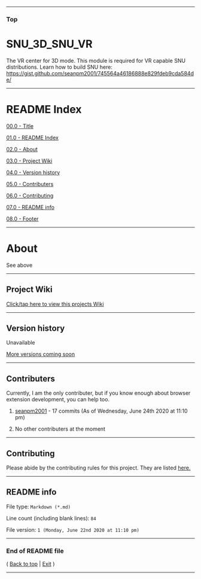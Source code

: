 
***

### Top

# SNU_3D_SNU_VR
The VR center for 3D mode. This module is required for VR capable SNU distributions. Learn how to build SNU here: https://gist.github.com/seanpm2001/745564a46186888e829fdeb9cda584de/

***

# README Index

[00.0 - Title](#SNU_3D_SNU_VR)

[01.0 - README Index](#README-Index)

[02.0 - About](#About)

[03.0 - Project Wiki](#Project-Wiki)

[04.0 - Version history](#Version-history)

[05.0 - Contributers](#Contributers)

[06.0 - Contributing](#Contributing)

[07.0 - README info](#README-info)

[08.0 - Footer](#End-of-README-file)

***

# About

See above

***

## Project Wiki

[Click/tap here to view this projects Wiki](https://github.com/seanpm2001/SNU_3D_SNU_VR/Wiki/)

***

## Version history

Unavailable

[More versions coming soon](https://www.example.com/)

***

## Contributers

Currently, I am the only contributer, but if you know enough about browser extension development, you can help too.

1. [seanpm2001](https://github.com/seanpm2001/) - 17 commits (As of Wednesday, June 24th 2020 at 11:10 pm)

2. No other contributers at the moment

***

## Contributing

Please abide by the contributing rules for this project. They are listed [here.](https://github.com/seanpm2001/SNU_3D_SNU_VR/blob/master/CONTRIBUTING.md)

***

## README info

File type: `Markdown (*.md)`

Line count (including blank lines): `84`

File version: `1 (Monday, June 22nd 2020 at 11:10 pm)`

***

### End of README file

( [Back to top](#Top) | [Exit](https://github.com) )

***
